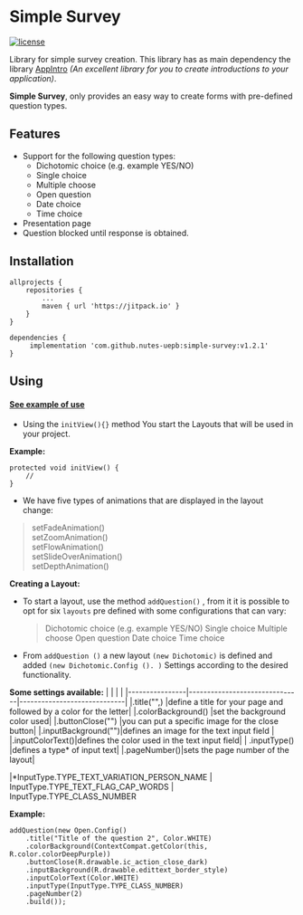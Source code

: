 

# Simple Survey
[![license](https://img.shields.io/github/license/mashape/apistatus.svg)](https://opensource.org/licenses/MIT)

Library for simple survey creation.
This library has as main dependency the library [AppIntro](https://github.com/AppIntro/AppIntro) _(An excellent library for you to create introductions to your application)_.

**Simple Survey**, only provides an easy way to create forms with pre-defined question types.

## Features
- Support for the following question types:
	- Dichotomic choice (e.g. example YES/NO)
	- Single choice
	- Multiple choose
	- Open question
	- Date choice
	- Time choice
- Presentation page
- Question blocked until response is obtained.

## Installation
```
allprojects {
	repositories {
		...
		maven { url 'https://jitpack.io' }
	}
}
```

```
dependencies {
	 implementation 'com.github.nutes-uepb:simple-survey:v1.2.1'
}
```

## Using

#### [See example of use](https://github.com/nutes-uepb/simple-survey/blob/master/app/src/main/java/br/edu/uepb/nutes/simplesurvey/SimpleSurvey1.java)

- Using the `initView(){}` method You start the Layouts that will be used in your project.

**Example:** 

    protected void initView() {  
	    //  
	}
		
-   We have five types of animations that are displayed in the layout change:
>   setFadeAnimation()  
> 	setZoomAnimation()  
> 	setFlowAnimation()  
> 	setSlideOverAnimation()  
> 	setDepthAnimation()

 **Creating a Layout:**
- To start a layout, use the method `addQuestion()` , from it it is possible to opt for six `layouts` pre defined with some configurations that can vary:

	>Dichotomic choice (e.g. example YES/NO)
	>Single choice
	>Multiple choose
	>Open question
	>Date choice
	>Time choice
	
- From `addQuestion ()` a new layout `(new Dichotomic)` is defined and added `(new Dichotomic.Config (). )` Settings according to the desired functionality.


**Some settings available:** 
|                |                          |                        |
|----------------|-------------------------------|-----------------------------|
|.title("",) |define a title for your page and followed by a color for the letter|
|.colorBackground() |set the background color used|
|.buttonClose("") |you can put a specific image for the close button|
|.inputBackground("")|defines an image for the text input field |
|.inputColorText()|defines the color used in the text input field|
| .inputType() |defines a type* of input text|
|.pageNumber()|sets the page number of the layout|

|*InputType.TYPE_TEXT_VARIATION_PERSON_NAME | InputType.TYPE_TEXT_FLAG_CAP_WORDS | InputType.TYPE_CLASS_NUMBER

**Example:** 

    addQuestion(new Open.Config()  
        .title("Title of the question 2", Color.WHITE)  
        .colorBackground(ContextCompat.getColor(this, R.color.colorDeepPurple))  
        .buttonClose(R.drawable.ic_action_close_dark)  
        .inputBackground(R.drawable.edittext_border_style)  
        .inputColorText(Color.WHITE)  
        .inputType(InputType.TYPE_CLASS_NUMBER)  
        .pageNumber(2)  
        .build());
